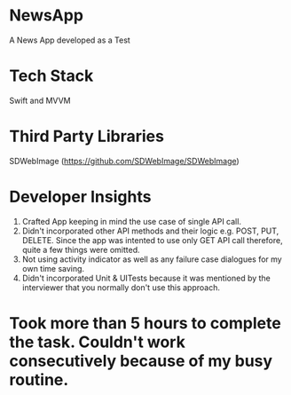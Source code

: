 # NewsApp
A News App developed as a Test

# Tech Stack
Swift and MVVM

# Third Party Libraries
SDWebImage (https://github.com/SDWebImage/SDWebImage)

# Developer Insights
1. Crafted App keeping in mind the use case of single API call.
2. Didn't incorporated other API methods and their logic e.g. POST, PUT, DELETE. Since the app was intented to use only GET API call therefore, quite a few things were omitted.
3. Not using activity indicator as well as any failure case dialogues for my own time saving.
4. Didn't incorporated Unit & UITests because it was mentioned by the interviewer that you normally don't use this approach.

# Took more than 5 hours to complete the task. Couldn't work consecutively because of my busy routine. 
